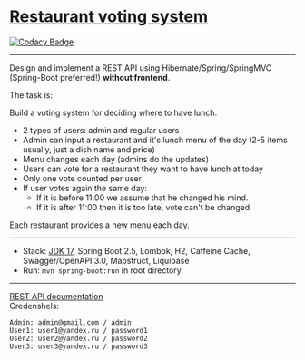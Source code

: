 [Restaurant voting system](https://github.com/LeonidErmolicDmitriev/restaurant_voting_system)
==============================================================
[![Codacy Badge](https://app.codacy.com/project/badge/Grade/0a6c350cede347309afb9d4ffd259cf3)](https://www.codacy.com/gh/LeonidErmolicDmitriev/restaurant_voting_system/dashboard?utm_source=github.com&amp;utm_medium=referral&amp;utm_content=LeonidErmolicDmitriev/restaurant_voting_system&amp;utm_campaign=Badge_Grade)

-------------------------------------------------------------
Design and implement a REST API using Hibernate/Spring/SpringMVC (Spring-Boot preferred!) **without frontend**.

The task is:

Build a voting system for deciding where to have lunch.

* 2 types of users: admin and regular users
* Admin can input a restaurant and it's lunch menu of the day (2-5 items usually, just a dish name and price)
* Menu changes each day (admins do the updates)
* Users can vote for a restaurant they want to have lunch at today
* Only one vote counted per user
* If user votes again the same day:
    - If it is before 11:00 we assume that he changed his mind.
    - If it is after 11:00 then it is too late, vote can't be changed

Each restaurant provides a new menu each day.

-------------------------------------------------------------
- Stack: [JDK 17](http://jdk.java.net/17/), Spring Boot 2.5, Lombok, H2, Caffeine Cache, Swagger/OpenAPI 3.0, Mapstruct, Liquibase 
- Run: `mvn spring-boot:run` in root directory.
-----------------------------------------------------
[REST API documentation](http://localhost:8080/swagger-ui.html)  
Credenshels:
```
Admin: admin@gmail.com / admin
User1: user1@yandex.ru / password1
User2: user2@yandex.ru / password2
User3: user3@yandex.ru / password3
```